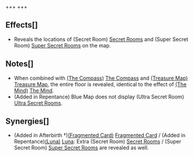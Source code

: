 +++
+++

Effects[]
---------


* Reveals the locations of (Secret Room) [Secret Rooms](/wiki/Secret_Room "Secret Room") and (Super Secret Room) [Super Secret Rooms](/wiki/Super_Secret_Room "Super Secret Room") on the map.


Notes[]
-------


* When combined with [(The Compass)](/wiki/The_Compass "The Compass") [The Compass](/wiki/The_Compass "The Compass") and [(Treasure Map)](/wiki/Treasure_Map "Treasure Map") [Treasure Map](/wiki/Treasure_Map "Treasure Map"), the entire floor is revealed, identical to the effect of [(The Mind)](/wiki/The_Mind "The Mind") [The Mind](/wiki/The_Mind "The Mind").
* (Added in Repentance) Blue Map does not display (Ultra Secret Room) [Ultra Secret Rooms](/wiki/Ultra_Secret_Room "Ultra Secret Room").


Synergies[]
-----------


* (Added in Afterbirth †)[(Fragmented Card)](/wiki/Fragmented_Card "Fragmented Card") [Fragmented Card](/wiki/Fragmented_Card "Fragmented Card") / (Added in Repentance)[(Luna)](/wiki/Luna "Luna") [Luna](/wiki/Luna "Luna"): Extra (Secret Room) [Secret Rooms](/wiki/Secret_Room "Secret Room") / (Super Secret Room) [Super Secret Rooms](/wiki/Super_Secret_Room "Super Secret Room") are revealed as well.



